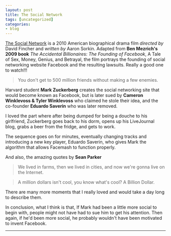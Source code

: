 ```yaml
---
layout: post
title: The Social Network
tags: [uncategorized]
categories:
- blog
---
```

[The Social Network](#) is a 2010 American biographical drama film *directed
by* David Fincher and *written by* Aaron Sorkin. Adapted from **Ben Mezrich's 
2009 book** *The Accidental Billionaires: The Founding of Facebook*, 
A Tale of Sex, Money, Genius, and Betrayal, the film portrays the 
founding of social networking website Facebook and the resulting lawsuits.
Really a good one to watch!!!

> You don't get to 500 million friends without making a few enemies.

Harvard student **Mark Zuckerberg** creates the social networking site that would
become known as Facebook, but is later sued by 
**Cameron Winklevoss & Tyler Winklevoss** who claimed he stole their idea, and 
the co-founder **Eduardo Saverin** who was later removed. 

I loved the part where after being dumped for being a douche to his girlfriend, 
Zuckerberg goes back to his dorm, opens up his LiveJournal blog, grabs a beer 
from the fridge, and gets to work.

The sequence goes on for minutes, eventually changing tracks and introducing 
a new key player, Eduardo Saverin, who gives Mark the algorithm that allows 
Facemash to function properly. 

And also, the amazing quotes by **Sean Parker**

> We lived in farms, then we lived in cities, and now we're gonna live on the 
Internet.

> A million dollars isn't cool, you know what's cool? A Billion Dollar.

There are many more moments that I really loved and would take a day long
to describe them.

In conclusion, what I think is that, If Mark had been a little more social 
to begin with, people might not have had to sue him to get his attention.
Then again, if he'd been more social, he probably wouldn't have been 
motivated to invent Facebook.

---
